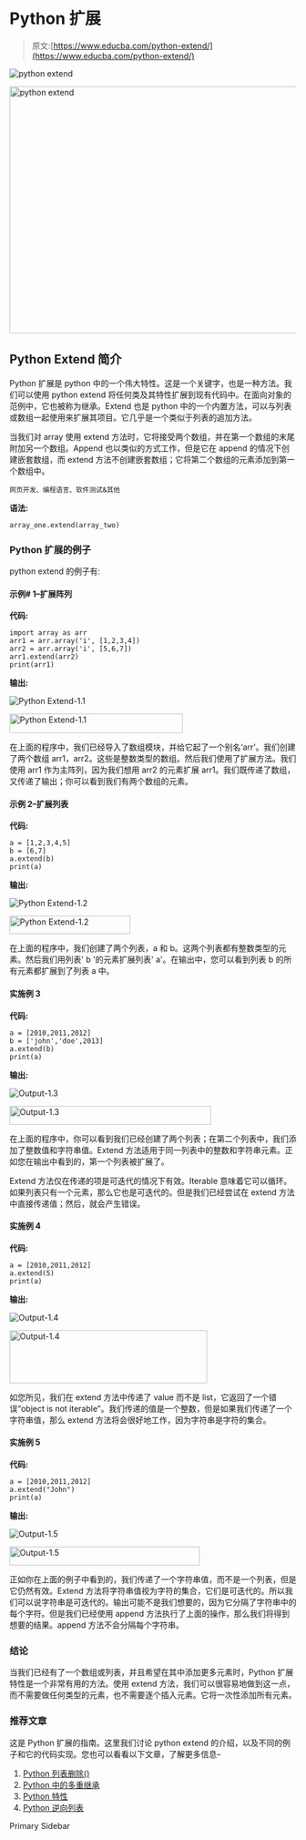# Python 扩展

> 原文:[https://www.educba.com/python-extend/](https://www.educba.com/python-extend/)

![python extend](../Images/b277475c7409d1c73171bb91492149f1.png "python extend")

<noscript><img class="alignnone wp-image-323826 size-full" title="python extend" src="../Images/b277475c7409d1c73171bb91492149f1.png" alt="python extend" width="777" height="434" srcset="https://cdn.educba.com/academy/wp-content/uploads/2020/03/python-extend.jpg 777w, https://cdn.educba.com/academy/wp-content/uploads/2020/03/python-extend-300x168.jpg 300w, https://cdn.educba.com/academy/wp-content/uploads/2020/03/python-extend-768x429.jpg 768w" sizes="(max-width: 777px) 100vw, 777px" data-original-src="https://cdn.educba.com/academy/wp-content/uploads/2020/03/python-extend.jpg"/></noscript>

## Python Extend 简介

Python 扩展是 python 中的一个伟大特性。这是一个关键字，也是一种方法。我们可以使用 python extend 将任何类及其特性扩展到现有代码中。在面向对象的范例中，它也被称为继承。Extend 也是 python 中的一个内置方法，可以与列表或数组一起使用来扩展其项目。它几乎是一个类似于列表的追加方法。

当我们对 array 使用 extend 方法时，它将接受两个数组，并在第一个数组的末尾附加另一个数组。Append 也以类似的方式工作，但是它在 append 的情况下创建嵌套数组，而 extend 方法不创建嵌套数组；它将第二个数组的元素添加到第一个数组中。

<small>网页开发、编程语言、软件测试&其他</small>

**语法:**

```
array_one.extend(array_two)
```

### Python 扩展的例子

python extend 的例子有:

#### 示例# 1–扩展阵列

**代码:**

```
import array as arr
arr1 = arr.array('i', [1,2,3,4])
arr2 = arr.array('i', [5,6,7])
arr1.extend(arr2)
print(arr1)
```

**输出:**

![Python Extend-1.1](../Images/28aed82921f18a7efbe10dcaae02289d.png "Python Extend-1.1")

<noscript><img class="alignnone wp-image-322968 size-full" title="Python Extend-1.1" src="../Images/28aed82921f18a7efbe10dcaae02289d.png" alt="Python Extend-1.1" width="304" height="34" srcset="https://cdn.educba.com/academy/wp-content/uploads/2020/03/Python-Extend-1.1.png 304w, https://cdn.educba.com/academy/wp-content/uploads/2020/03/Python-Extend-1.1-300x34.png 300w" sizes="(max-width: 304px) 100vw, 304px" data-original-src="https://cdn.educba.com/academy/wp-content/uploads/2020/03/Python-Extend-1.1.png"/></noscript>

在上面的程序中，我们已经导入了数组模块，并给它起了一个别名‘arr’。我们创建了两个数组 arr1，arr2。这些是整数类型的数组。然后我们使用了扩展方法。我们使用 arr1 作为主阵列，因为我们想用 arr2 的元素扩展 arr1。我们既传递了数组，又传递了输出；你可以看到我们有两个数组的元素。

#### 示例 2–扩展列表

**代码:**

```
a = [1,2,3,4,5]
b = [6,7]
a.extend(b)
print(a)
```

**输出:**

![Python Extend-1.2](../Images/2412f45b4c9ca6fdc3d5799759d069ef.png)

<noscript><img class="alignnone size-full wp-image-322977" src="../Images/2412f45b4c9ca6fdc3d5799759d069ef.png" alt="Python Extend-1.2" width="212" height="32" data-original-src="https://cdn.educba.com/academy/wp-content/uploads/2020/03/Python-Extend-1.2.png"/></noscript>

在上面的程序中，我们创建了两个列表，a 和 b。这两个列表都有整数类型的元素。然后我们用列表' b '的元素扩展列表' a'。在输出中，您可以看到列表 b 的所有元素都扩展到了列表 a 中。

#### 实施例 3

**代码:**

```
a = [2010,2011,2012]
b = ['john','doe',2013]
a.extend(b)
print(a)
```

**输出:**

![Output-1.3](../Images/e04a98ed66fcece408e8ddd327842d23.png "Output-1.3")

<noscript><img class="alignnone wp-image-322982 size-full" title="Output-1.3" src="../Images/e04a98ed66fcece408e8ddd327842d23.png" alt="Output-1.3" width="354" height="33" srcset="https://cdn.educba.com/academy/wp-content/uploads/2020/03/Python-Extend-1.3.png 354w, https://cdn.educba.com/academy/wp-content/uploads/2020/03/Python-Extend-1.3-300x28.png 300w" sizes="(max-width: 354px) 100vw, 354px" data-original-src="https://cdn.educba.com/academy/wp-content/uploads/2020/03/Python-Extend-1.3.png"/></noscript>

在上面的程序中，你可以看到我们已经创建了两个列表；在第二个列表中，我们添加了整数值和字符串值。Extend 方法适用于同一列表中的整数和字符串元素。正如您在输出中看到的，第一个列表被扩展了。

Extend 方法仅在传递的项是可迭代的情况下有效。Iterable 意味着它可以循环。如果列表只有一个元素，那么它也是可迭代的。但是我们已经尝试在 extend 方法中直接传递值；然后，就会产生错误。

#### 实施例 4

**代码:**

```
a = [2010,2011,2012]
a.extend(5)
print(a)
```

**输出:**

![Output-1.4](../Images/f6aa90a4129ea121c490d44090c171b2.png "Output-1.4")

<noscript><img class="alignnone wp-image-322987 size-full" title="Output-1.4" src="../Images/f6aa90a4129ea121c490d44090c171b2.png" alt="Output-1.4" width="347" height="93" srcset="https://cdn.educba.com/academy/wp-content/uploads/2020/03/Python-Extend-1.4.png 347w, https://cdn.educba.com/academy/wp-content/uploads/2020/03/Python-Extend-1.4-300x80.png 300w" sizes="(max-width: 347px) 100vw, 347px" data-original-src="https://cdn.educba.com/academy/wp-content/uploads/2020/03/Python-Extend-1.4.png"/></noscript>

如您所见，我们在 extend 方法中传递了 value 而不是 list，它返回了一个错误“object is not iterable”。我们传递的值是一个整数，但是如果我们传递了一个字符串值，那么 extend 方法将会很好地工作，因为字符串是字符的集合。

#### 实施例 5

**代码:**

```
a = [2010,2011,2012]
a.extend("John")
print(a)
```

**输出:**

![Output-1.5](../Images/5aea5bc84e98f720720a97170483eb6d.png "Output-1.5")

<noscript><img class="alignnone wp-image-322989 size-full" title="Output-1.5" src="../Images/5aea5bc84e98f720720a97170483eb6d.png" alt="Output-1.5" width="334" height="33" srcset="https://cdn.educba.com/academy/wp-content/uploads/2020/03/Python-Extend-1.5.png 334w, https://cdn.educba.com/academy/wp-content/uploads/2020/03/Python-Extend-1.5-300x30.png 300w" sizes="(max-width: 334px) 100vw, 334px" data-original-src="https://cdn.educba.com/academy/wp-content/uploads/2020/03/Python-Extend-1.5.png"/></noscript>

正如你在上面的例子中看到的，我们传递了一个字符串值，而不是一个列表，但是它仍然有效。Extend 方法将字符串值视为字符的集合，它们是可迭代的。所以我们可以说字符串是可迭代的。输出可能不是我们想要的，因为它分隔了字符串中的每个字符。但是我们已经使用 append 方法执行了上面的操作，那么我们将得到想要的结果。append 方法不会分隔每个字符串。

### 结论

当我们已经有了一个数组或列表，并且希望在其中添加更多元素时，Python 扩展特性是一个非常有用的方法。使用 extend 方法，我们可以很容易地做到这一点，而不需要做任何类型的元素，也不需要逐个插入元素。它将一次性添加所有元素。

### 推荐文章

这是 Python 扩展的指南。这里我们讨论 python extend 的介绍，以及不同的例子和它的代码实现。您也可以看看以下文章，了解更多信息–

1.  [Python 列表删除()](https://www.educba.com/python-list-remove/)
2.  [Python 中的多重继承](https://www.educba.com/multiple-inheritance-in-python/)
3.  [Python 特性](https://www.educba.com/python-features/)
4.  [Python 逆向列表](https://www.educba.com/python-reverse-list/)

<footer class="entry-footer">

<aside class="sidebar sidebar-primary widget-area" role="complementary" aria-label="Primary Sidebar">Primary Sidebar</aside>

</footer>